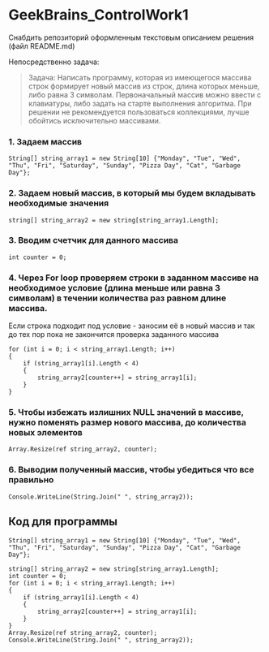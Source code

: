 # GeekBrains_ControlWork1

Снабдить репозиторий оформленным текстовым описанием решения (файл README.md)

Непосредственно задача:

>Задача: Написать программу, которая из имеющегося массива строк формирует новый массив из строк, длина которых меньше, либо равна 3 символам.
Первоначальный массив можно ввести с клавиатуры, либо задать на старте выполнения алгоритма.
При решении не рекомендуется пользоваться коллекциями, лучше обойтись исключительно массивами.

### 1. Задаем массив

`String[] string_array1 = new String[10] {"Monday", "Tue", "Wed", "Thu", "Fri", "Saturday", "Sunday", "Pizza Day", "Cat", "Garbage Day"};`

### 2. Задаем новый массив, в который мы будем вкладывать необходимые значения

`string[] string_array2 = new string[string_array1.Length];`

### 3. Вводим счетчик для данного массива

`int counter = 0;`

### 4. Через For loop проверяем строки в заданном массиве на необходимое условие (длина меньше или равна 3 символам) в течении количества раз равном длине массива.
Если строка подходит под условие - заносим её в новый массив и так до тех пор пока не закончится проверка заданного массива

```
for (int i = 0; i < string_array1.Length; i++)
{   
    if (string_array1[i].Length < 4)
    {
        string_array2[counter++] = string_array1[i];
    }
}
```

### 5. Чтобы избежать излишних NULL значений в массиве, нужно поменять размер нового массива, до количества новых элементов

`Array.Resize(ref string_array2, counter);`

### 6. Выводим полученный массив, чтобы убедиться что все правильно

`Console.WriteLine(String.Join(" ", string_array2));`

## Код для программы

```
String[] string_array1 = new String[10] {"Monday", "Tue", "Wed", "Thu", "Fri", "Saturday", "Sunday", "Pizza Day", "Cat", "Garbage Day"};

string[] string_array2 = new string[string_array1.Length];
int counter = 0;
for (int i = 0; i < string_array1.Length; i++)
{   
    if (string_array1[i].Length < 4)
    {
        string_array2[counter++] = string_array1[i];
    }
}
Array.Resize(ref string_array2, counter);
Console.WriteLine(String.Join(" ", string_array2));
```


